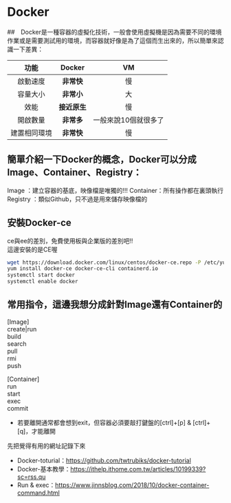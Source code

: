 # Docker
##　Docker是一種容器的虛擬化技術，一般會使用虛擬機是因為需要不同的環境作業或是需要測試用的環境，而容器就好像是為了這個而生出來的，所以簡單來認識一下差異：　　

|    功能    |     Docker    |         VM         |
|:---------:|:--------------:|:------------------:|
|  啟動速度  |   **非常快**   |         慢         |
|  容量大小  |   **非常小**   |         大         |
|   效能     |  **接近原生**  |        慢          |
| 開啟數量   |   **非常多**   | 一般來說10個就很多了 |  
|建置相同環境|   **非常快**    |        慢          |  

## 簡單介紹一下Docker的概念，Docker可以分成Image、Container、Registry：  
Image    ：建立容器的基底，映像檔是唯獨的!!!
Container：所有操作都在裏頭執行
Registry ：類似Github，只不過是用來儲存映像檔的

## 安裝Docker-ce
ce與ee的差別，免費使用板與企業版的差別吧!!  
這邊安裝的是CE喔  
```bash
wget https://download.docker.com/linux/centos/docker-ce.repo -P /etc/yum.repos.d/
yum install docker-ce docker-ce-cli containerd.io
systemctl start docker
systemctl enable docker
```

## 常用指令，這邊我想分成針對Image還有Container的
[Image]  
create|run  
build  
search  
pull  
rmi  
push  

[Container]  
run  
start  
exec  
commit  
* 若要離開通常都會想到exit，但容器必須要敲打鍵盤的[ctrl]+[p] & [ctrl]+[q]，才能離開



先把覺得有用的網址記錄下來  
* Docker-toturial：https://github.com/twtrubiks/docker-tutorial  
* Docker-基本教學：https://ithelp.ithome.com.tw/articles/10199339?sc=rss.qu  
* Run & exec：https://www.jinnsblog.com/2018/10/docker-container-command.html  
